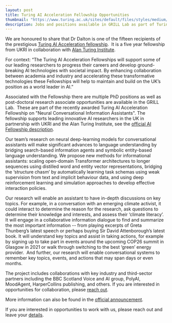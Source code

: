 ```yaml
---
layout: post
title: Turing AI Acceleration Fellowship Opportunities
thumbnail: "https://www.turing.ac.uk/sites/default/files/styles/medium/public/2019-12/ai_fellowships.jpg"
description: Jobs and positions available in GRILL Lab as part of Turing AI Fellowship
---
```

We are honoured to share that Dr Dalton is one of the fifteen recipients of the prestigious [Turing AI Acceleration fellowship](https://www.gla.ac.uk/news/headline_764613_en.html).  
It is a five year fellowship from UKRI in collaboration with [Alan Turing Institute](https://www.turing.ac.uk/). 

For context: “The Turing AI Acceleration Fellowships will support some of our leading researchers to progress their careers and develop ground-breaking AI technologies with societal impact. 
By enhancing collaboration between academia and industry and accelerating these transformative technologies these Fellowships will help to maintain and build on the UK’s position as a world leader in AI.”

Associated with the Fellowship there are multiple PhD positions as well as post-doctoral research associate opportunities are available in the GRILL Lab.  
These are part of the recently awarded Turing AI Acceleration Fellowship on "Neural Conversational Information Assistants". 
The fellowship supports leading innovative AI researchers in the UK in partnership with UKRI and the Alan Turing Institute, see the [official AI Fellowship description](https://www.turing.ac.uk/work-turing/research-and-funding-calls/ai-fellowships).

Our team’s research on neural deep-learning models for conversational assistants will make significant advances to language understanding by bridging search-based information agents and symbolic entity-based language understanding. 
We propose new methods for informational assistants: scaling open-domain Transformer architectures to longer sequences using distilled word and entity vector representations, bridging the ‘structure chasm’ by automatically learning task schemas using weak supervision from text and implicit behaviour data, and using deep reinforcement learning and simulation approaches to develop effective interaction policies.

Our research will enable an assistant to have in-depth discussions on key topics. For example, in a conversation with an emerging climate activist, it could interact to determine the reason for the research, ask questions to determine their knowledge and interests, and assess their ‘climate literacy’. 
It will engage in a collaborative information dialogue to find and summarize the most important information -- from playing excerpts of Greta Thunberg’s latest speech or perhaps buying Sir David Attenborough’s latest book. It will understand key topics and assist in taking actions, for example by signing up to take part in events around the upcoming COP26 summit in Glasgow in 2021 or walk through switching to the best ‘green’ energy provider.  
And further, our research will enable conversational systems to remember key topics, events, and actions that may span days or even months.

The project includes collaborations with key industry and third-sector partners including the BBC Scotland Voice and AI group, PolyAI, MoodAgent, HarperCollins publishing, and others. If you are interested in opportunities for collaboration, please [reach out](https://grilllab.ai/contact). 

More information can also be found in the [official announcement](https://www.ukri.org/news/new-turing-ai-fellows-to-deliver-world-class-ai-research/).

If you are interested in opportunities to work with us, please reach out and leave your [details](https://forms.gle/NfmYDqB5WWNvtoL48).
